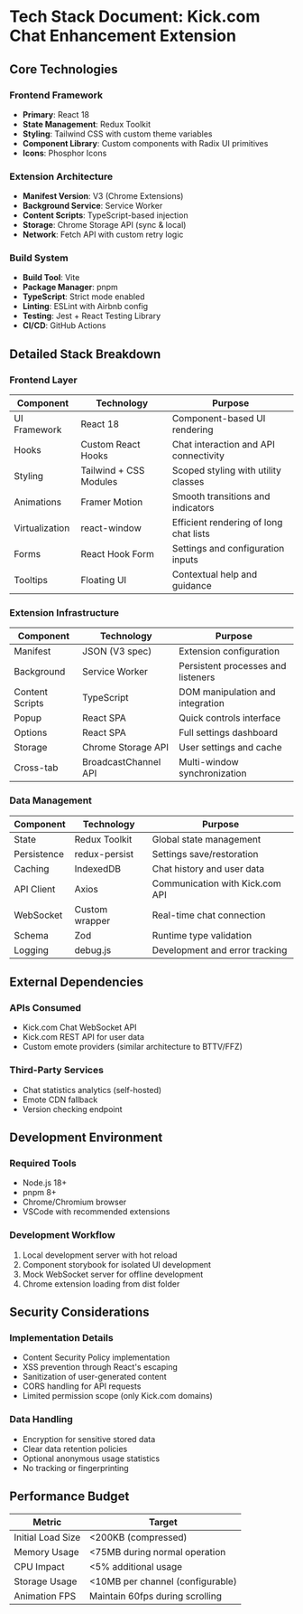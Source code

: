 # Tech Stack Document: Kick.com Chat Enhancement Extension

## Core Technologies

### Frontend Framework
- **Primary**: React 18
- **State Management**: Redux Toolkit
- **Styling**: Tailwind CSS with custom theme variables
- **Component Library**: Custom components with Radix UI primitives
- **Icons**: Phosphor Icons

### Extension Architecture
- **Manifest Version**: V3 (Chrome Extensions)
- **Background Service**: Service Worker
- **Content Scripts**: TypeScript-based injection
- **Storage**: Chrome Storage API (sync & local)
- **Network**: Fetch API with custom retry logic

### Build System
- **Build Tool**: Vite
- **Package Manager**: pnpm
- **TypeScript**: Strict mode enabled
- **Linting**: ESLint with Airbnb config
- **Testing**: Jest + React Testing Library
- **CI/CD**: GitHub Actions

## Detailed Stack Breakdown

### Frontend Layer

| Component | Technology | Purpose |
|-----------|------------|---------|
| UI Framework | React 18 | Component-based UI rendering |
| Hooks | Custom React Hooks | Chat interaction and API connectivity |
| Styling | Tailwind + CSS Modules | Scoped styling with utility classes |
| Animations | Framer Motion | Smooth transitions and indicators |
| Virtualization | react-window | Efficient rendering of long chat lists |
| Forms | React Hook Form | Settings and configuration inputs |
| Tooltips | Floating UI | Contextual help and guidance |

### Extension Infrastructure

| Component | Technology | Purpose |
|-----------|------------|---------|
| Manifest | JSON (V3 spec) | Extension configuration |
| Background | Service Worker | Persistent processes and listeners |
| Content Scripts | TypeScript | DOM manipulation and integration |
| Popup | React SPA | Quick controls interface |
| Options | React SPA | Full settings dashboard |
| Storage | Chrome Storage API | User settings and cache |
| Cross-tab | BroadcastChannel API | Multi-window synchronization |

### Data Management

| Component | Technology | Purpose |
|-----------|------------|---------|
| State | Redux Toolkit | Global state management |
| Persistence | redux-persist | Settings save/restoration |
| Caching | IndexedDB | Chat history and user data |
| API Client | Axios | Communication with Kick.com API |
| WebSocket | Custom wrapper | Real-time chat connection |
| Schema | Zod | Runtime type validation |
| Logging | debug.js | Development and error tracking |

## External Dependencies

### APIs Consumed
- Kick.com Chat WebSocket API
- Kick.com REST API for user data
- Custom emote providers (similar architecture to BTTV/FFZ)

### Third-Party Services
- Chat statistics analytics (self-hosted)
- Emote CDN fallback
- Version checking endpoint

## Development Environment

### Required Tools
- Node.js 18+
- pnpm 8+
- Chrome/Chromium browser
- VSCode with recommended extensions

### Development Workflow
1. Local development server with hot reload
2. Component storybook for isolated UI development
3. Mock WebSocket server for offline development
4. Chrome extension loading from dist folder

## Security Considerations

### Implementation Details
- Content Security Policy implementation
- XSS prevention through React's escaping
- Sanitization of user-generated content
- CORS handling for API requests
- Limited permission scope (only Kick.com domains)

### Data Handling
- Encryption for sensitive stored data
- Clear data retention policies
- Optional anonymous usage statistics
- No tracking or fingerprinting

## Performance Budget

| Metric | Target |
|--------|--------|
| Initial Load Size | <200KB (compressed) |
| Memory Usage | <75MB during normal operation |
| CPU Impact | <5% additional usage |
| Storage Usage | <10MB per channel (configurable) |
| Animation FPS | Maintain 60fps during scrolling |